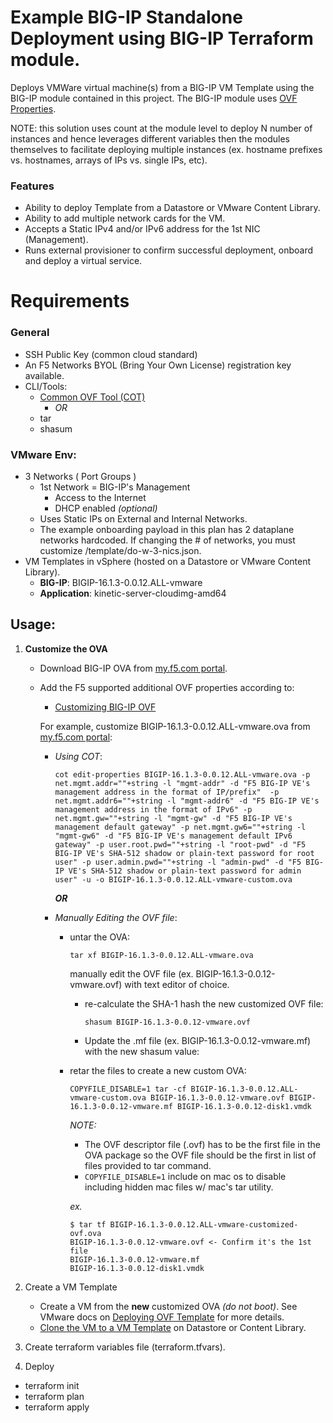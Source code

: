 # Example BIG-IP Standalone Deployment using BIG-IP Terraform module.

Deploys VMWare virtual machine(s) from a BIG-IP VM Template using the BIG-IP module contained in this project. The BIG-IP module uses [OVF Properties](https://clouddocs.f5.com/cloud/public/v1/vmware/vmware_setup.html#set-the-big-ip-ve-management-ip-address-and-passwords).

NOTE: this solution uses count at the module level to deploy N number of instances and hence leverages different variables then the modules themselves to facilitate deploying multiple instances (ex. hostname prefixes vs. hostnames, arrays of IPs vs. single IPs, etc).

### Features
  * Ability to deploy Template from a Datastore or VMware Content Library.
  * Ability to add multiple network cards for the VM.
  * Accepts a Static IPv4 and/or IPv6 address for the 1st NIC (Management).
  * Runs external provisioner to confirm successful deployment, onboard and deploy a virtual service.

# Requirements

### General

* SSH Public Key (common cloud standard)
* An F5 Networks BYOL (Bring Your Own License) registration key available.
* CLI/Tools:
  * [Common OVF Tool (COT)](https://cot.readthedocs.io/en/latest/usage_edit_properties.html)
    * *OR* 
  * tar 
  * shasum

### VMware Env:

* 3 Networks ( Port Groups )
    * 1st Network = BIG-IP's Management
       * Access to the Internet
       * DHCP enabled *(optional)* 
    * Uses Static IPs on External and Internal Networks.
    * The example onboarding payload in this plan has 2 dataplane networks hardcoded. If changing the # of networks, you must customize /template/do-w-3-nics.json.
* VM Templates in vSphere (hosted on a Datastore or VMware Content Library).
  * **BIG-IP**: BIGIP-16.1.3-0.0.12.ALL-vmware
  * **Application**: kinetic-server-cloudimg-amd64

## Usage:

1.  **Customize the OVA**
    * Download BIG-IP OVA from [my.f5.com portal](https://my.f5.com/manage/s/downloads). 
    * Add the F5 supported additional OVF properties according to:
      * [Customizing BIG-IP OVF](https://clouddocs.f5.com/cloud/public/v1/vmware/vmware_setup.html#set-the-big-ip-ve-management-ip-address-and-passwords)

      For example, customize BIGIP-16.1.3-0.0.12.ALL-vmware.ova from [my.f5.com portal](https://my.f5.com/manage/s/downloads):


      * *Using COT*: 

        ```
        cot edit-properties BIGIP-16.1.3-0.0.12.ALL-vmware.ova -p net.mgmt.addr=""+string -l "mgmt-addr" -d "F5 BIG-IP VE's management address in the format of IP/prefix"  -p net.mgmt.addr6=""+string -l "mgmt-addr6" -d "F5 BIG-IP VE's management address in the format of IPv6" -p net.mgmt.gw=""+string -l "mgmt-gw" -d "F5 BIG-IP VE's management default gateway" -p net.mgmt.gw6=""+string -l "mgmt-gw6" -d "F5 BIG-IP VE's management default IPv6 gateway" -p user.root.pwd=""+string -l "root-pwd" -d "F5 BIG-IP VE's SHA-512 shadow or plain-text password for root user" -p user.admin.pwd=""+string -l "admin-pwd" -d "F5 BIG-IP VE's SHA-512 shadow or plain-text password for admin user" -u -o BIGIP-16.1.3-0.0.12.ALL-vmware-custom.ova
        ```

        ***OR***

      * *Manually Editing the OVF file*:

        * untar the OVA:
          ```
          tar xf BIGIP-16.1.3-0.0.12.ALL-vmware.ova
          ```

          manually edit the OVF file (ex. BIGIP-16.1.3-0.0.12-vmware.ovf) with text editor of choice.

          * re-calculate the SHA-1 hash the new customized OVF file:
            ```
            shasum BIGIP-16.1.3-0.0.12-vmware.ovf
            ```

          * Update the .mf file (ex. BIGIP-16.1.3-0.0.12-vmware.mf) with the new shasum value:

        * retar the files to create a new custom OVA:

          ```
          COPYFILE_DISABLE=1 tar -cf BIGIP-16.1.3-0.0.12.ALL-vmware-custom.ova BIGIP-16.1.3-0.0.12-vmware.ovf BIGIP-16.1.3-0.0.12-vmware.mf BIGIP-16.1.3-0.0.12-disk1.vmdk
          ```

          *NOTE:*
          * The OVF descriptor file (.ovf) has to be the first file in the OVA package so the OVF file should be the first in list of files provided to tar command.
          * `COPYFILE_DISABLE=1` include on mac os to disable including hidden mac files w/ mac's tar utility.

          *ex.*
          ```
          $ tar tf BIGIP-16.1.3-0.0.12.ALL-vmware-customized-ovf.ova 
          BIGIP-16.1.3-0.0.12-vmware.ovf <- Confirm it's the 1st file
          BIGIP-16.1.3-0.0.12-vmware.mf
          BIGIP-16.1.3-0.0.12-disk1.vmdk
          ```

2. Create a VM Template
    * Create a VM from the **new** customized OVA *(do not boot)*. See VMware docs on [Deploying OVF Template](https://docs.vmware.com/en/VMware-vSphere/7.0/com.vmware.vsphere.vm_admin.doc/GUID-17BEDA21-43F6-41F4-8FB2-E01D275FE9B4.html) for more details.
    * [Clone the VM to a VM Template](https://docs.vmware.com/en/VMware-vSphere/7.0/com.vmware.vsphere.vm_admin.doc/GUID-5B3737CC-28DB-4334-BD18-6E12011CDC9F.html) on Datastore or Content Library. 

3. Create terraform variables file (terraform.tfvars). 

4. Deploy
  - terraform init
  - terraform plan
  - terraform apply